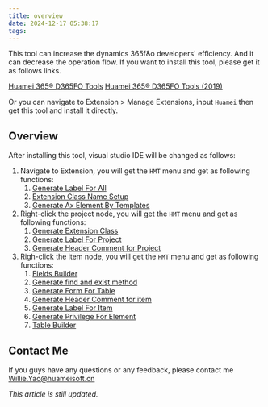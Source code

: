 ```yaml
---
title: overview
date: 2024-12-17 05:38:17
tags:
---
```


This tool can increase the dynamics 365f&o developers' efficiency. And it can decrease the operation flow. If you want to install this tool, please get it as follows links.

[Huamei 365® D365FO Tools](https://marketplace.visualstudio.com/items?itemName=HuameiSoftTools.HMT20)
[Huamei 365® D365FO Tools (2019)](https://marketplace.visualstudio.com/items?itemName=HuameiSoftTools.HMT19)

Or you can navigate to Extension > Manage Extensions, input `Huamei` then get this tool and install it directly.

## Overview

After installing this tool, visual studio IDE will be changed as follows:

1. Navigate to Extension, you will get the `HMT` menu and get as following functions:
   1. [Generate Label For All](https://github.com/HMWillieYao/HMTUserGuide/blob/main/Docs/generate-label-for-all.md)
   2. [Extension Class Name Setup](https://github.com/HMWillieYao/HMTUserGuide/blob/main/Docs/extension-class-name-setup.md)
   3. [Generate Ax Element By Templates](https://github.com/HMWillieYao/HMTUserGuide/blob/main/Docs/generate-ax-element-by-templates.md)
2. Right-click the project node, you will get the `HMT` menu and get as following functions:
   1. [Generate Extension Class](https://github.com/HMWillieYao/HMTUserGuide/blob/main/Docs/generate-extension-class.md)
   2. [Generate Label For Project](https://github.com/HMWillieYao/HMTUserGuide/blob/main/Docs/generate-label-for-project.md)
   3. [Generate Header Comment for Project](https://github.com/HMWillieYao/HMTUserGuide/blob/main/Docs/generate-header-comment-for-project.md)
3. Righ-click the item node, you will get the `HMT` menu and get as following functions:
   1. [Fields Builder](https://github.com/HMWillieYao/HMTUserGuide/blob/main/Docs/fields-builder.md)
   2. [Generate find and exist method](https://github.com/HMWillieYao/HMTUserGuide/blob/main/Docs/generate-find-exist-method.md)
   3. [Generate Form For Table](https://github.com/HMWillieYao/HMTUserGuide/blob/main/Docs/generate-form-for-table.md)
   4. [Generate Header Comment for item](https://github.com/HMWillieYao/HMTUserGuide/blob/main/Docs/generate-header-comment-for-item.md)
   5. [Generate Label For Item](https://github.com/HMWillieYao/HMTUserGuide/blob/main/Docs/generate-label-for-item.md)
   6. [Generate Privilege For Element](https://github.com/HMWillieYao/HMTUserGuide/blob/main/Docs/generate-privilege-for-element.md)
   7. [Table Builder](https://github.com/HMWillieYao/HMTUserGuide/blob/main/Docs/table-builder.md)

## Contact Me

If you guys have any questions or any feedback, please contact me Willie.Yao@huameisoft.cn

*This article is still updated.*